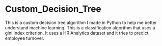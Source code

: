 # Custom_Decision_Tree
This is a custom decision tree algorithm I made in Python to help me better understand machine learning. This is a classification algorithm that uses a gini index criterion. It uses a HR Analytics dataset and it tries to predict employee turnover. 
